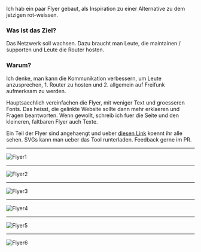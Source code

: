 Ich hab ein paar Flyer gebaut, als Inspiration zu einer Alternative zu dem jetzigen rot-weissen.

### Was ist das Ziel?
Das Netzwerk soll wachsen. Dazu braucht man Leute, die maintainen / supporten und Leute die Router hosten.

### Warum?
Ich denke, man kann die Kommunikation verbessern, um Leute anzusprechen, 1. Router zu hosten und 2. allgemein auf Freifunk aufmerksam zu werden.

Hauptsaechlich vereinfachen die Flyer, mit weniger Text und groesseren Fonts. Das heisst, die gelinkte Website sollte dann mehr erklaeren und Fragen beantworten. Wenn gewollt, schreib ich fuer die Seite und den kleineren, faltbaren Flyer auch Texte.

Ein Teil der Flyer sind angehaengt und ueber [diesen Link](https://www.figma.com/file/YayXwTe8oQSuXpx2rdoaDIII/Freifunk?node-id=0%3A1) koennt ihr alle sehen. SVGs kann man ueber das Tool runterladen. Feedback gerne im PR.

---

![Flyer1](https://github.com/seichris/pr/blob/master/flyer/FlyerDesigns/FreiesWlan.jpg)

---

![Flyer2](https://github.com/seichris/pr/blob/master/flyer/FlyerDesigns/FuerAlle.jpg)

---

![Flyer3](https://github.com/seichris/pr/blob/master/flyer/FlyerDesigns/GanzeStadt.jpg)

---

![Flyer4](https://github.com/seichris/pr/blob/master/flyer/FlyerDesigns/Freiheit.jpg)

---

![Flyer5](https://github.com/seichris/pr/blob/master/flyer/FlyerDesigns/ShareWifi.jpg)

---

![Flyer6](https://github.com/seichris/pr/blob/master/flyer/FlyerDesigns/Volksnetz.jpg)

